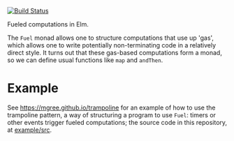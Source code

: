 [![Build Status](https://travis-ci.com/mgree/trampoline.svg?branch=master)](https://travis-ci.com/mgree/trampoline)

Fueled computations in Elm.

The `Fuel` monad allows one to structure computations that use up 'gas', which allows one to write potentially non-terminating code in a relatively direct style. It turns out that these gas-based computations form a monad, so we can define usual functions like `map` and `andThen`.

# Example

See https://mgree.github.io/trampoline for an example of how to use
the trampoline pattern, a way of structuring a program to use `Fuel`:
timers or other events trigger fueled computations; the source code in
this repository, at
[example/src](https://github.com/mgree/trampoline/tree/master/example/src).

